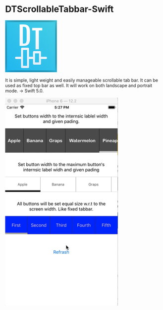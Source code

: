 # DTScrollableTabbar-Swift

![Screenshot](https://github.com/Dhaval1094/DTScrollableTabbar-Swift/blob/master/Screenshots/Logo/icon_logo.png)

It is simple, light weight and easily manageable scrollable tab bar. It can be used as fixed top bar as well. It will work on both landscape and portrait mode. -> Swift 5.0. 

![App Functionality](https://github.com/Dhaval1094/DTScrollableTabbar-Swift/blob/master/Screenshots/App_functionality.gif)
